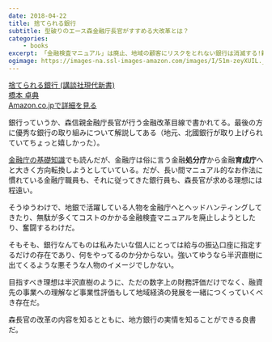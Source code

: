```yaml
---
date: 2018-04-22
title: 捨てられる銀行
subtitle: 型破りのエース森金融庁長官がすすめる大改革とは？
categories: 
    - books
excerpt: 「金融検査マニュアル」は廃止、地域の顧客にリスクをとれない銀行は消滅する!新しいビジネスモデルが求められる時代に生き残る銀行とは?金融マン、経営者必読のスクープレポート!
ogimage: https://images-na.ssl-images-amazon.com/images/I/51m-zeyXUIL._SX304_BO1,204,203,200_.jpg
---
```


<div class="__media"><a href="https://www.amazon.co.jp/dp/4062883694/?tag=warikiru-22" target="_blank" rel="noopener">
<img src="https://images-na.ssl-images-amazon.com/images/I/51m-zeyXUIL._SX304_BO1,204,203,200_.jpg" alt="" class="__media__image">
<div class="__media__body">
    <div>捨てられる銀行 (講談社現代新書)</div>
    <div class="__media__text">橋本 卓典</div>
    <div>Amazon.co.jpで詳細を見る</div>
</div>
</a></div>

銀行っていうか、森信親金融庁長官が行う金融改革目線で書かれてる。最後の方に優秀な銀行の取り組みについて解説してある（地元、北國銀行が取り上げられていてちょっと嬉しかった）。

[金融庁の基礎知識](/mol/log/b076m92fck-fsa/)でも読んだが、金融庁は俗に言う金融**処分庁**から金融**育成庁**へと大きく方向転換しようとしていている。だが、長い間マニュアル的なお作法に慣れている金融庁職員も、それに従ってきた銀行員も、森長官が求める理想には程遠い。

そうゆうわけで、地銀で活躍している人物を金融庁へとヘッドハンティングしてきたり、無駄が多くてコストのかかる金融検査マニュアルを廃止しようとしたり、奮闘するわけだ。

そもそも、銀行なんてものは私みたいな個人にとっては給与の振込口座に指定するだけの存在であり、何をやってるのか分からない。強いてゆうなら半沢直樹に出てくるような悪そうな人物のイメージでしかない。

目指すべき理想は半沢直樹のように、ただの数字上の財務評価だけでなく、融資先の事業への理解など事業性評価もして地域経済の発展を一緒につくっていくべき存在だ。

森長官の改革の内容を知るとともに、地方銀行の実情を知ることができる良書だ。